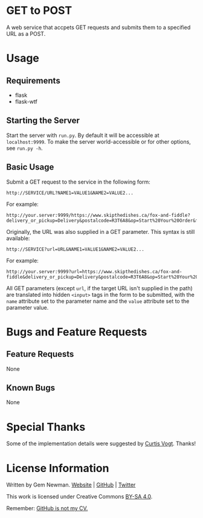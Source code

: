 GET to POST
===========

A web service that accpets GET requests and submits them to a specified URL as a POST.

Usage
=====

Requirements
------------

* flask
* flask-wtf

Starting the Server
-------------------

Start the server with `run.py`. By default it will be accessible at `localhost:9999`. To make the server world-accessible or for other options, see `run.py -h`.

Basic Usage
-----------

Submit a GET request to the service in the following form:

```
http://SERVICE/URL?NAME1=VALUE1&NAME2=VALUE2...
```

For example:

```
http://your.server:9999/https://www.skipthedishes.ca/fox-and-fiddle?delivery_or_pickup=Delivery&postalcode=R3T6A8&op=Start%20Your%20Order&form_id=skipthedishes_start_your_order_form
```

Originally, the URL was also supplied in a GET parameter. This syntax is still available:

```
http://SERVICE?url=URL&NAME1=VALUE1&NAME2=VALUE2...
```

For example:

```
http://your.server:9999?url=https://www.skipthedishes.ca/fox-and-fiddle&delivery_or_pickup=Delivery&postalcode=R3T6A8&op=Start%20Your%20Order&form_id=skipthedishes_start_your_order_form
```

All GET parameters (except `url`, if the target URL isn't supplied in the path) are translated into hidden `<input>` tags in the form to be submitted, with the `name` attribute set to the parameter name and the `value` attribute set to the parameter value.

Bugs and Feature Requests
=========================

Feature Requests
----------------

None

Known Bugs
----------

None

Special Thanks
==============

Some of the implementation details were suggested by [Curtis Vogt](https://github.com/omus). Thanks!

License Information
===================

Written by Gem Newman. [Website](http://spurll.com) | [GitHub](https://github.com/spurll/) | [Twitter](https://twitter.com/spurll)

This work is licensed under Creative Commons [BY-SA 4.0](http://creativecommons.org/licenses/by-sa/4.0/).

Remember: [GitHub is not my CV.](https://blog.jcoglan.com/2013/11/15/why-github-is-not-your-cv/)
